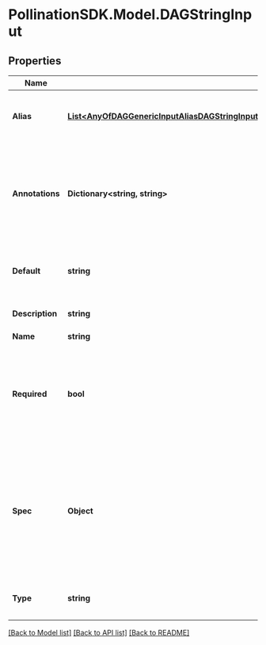 
# PollinationSDK.Model.DAGStringInput

## Properties

Name | Type | Description | Notes
------------ | ------------- | ------------- | -------------
**Alias** | [**List&lt;AnyOfDAGGenericInputAliasDAGStringInputAliasDAGIntegerInputAliasDAGNumberInputAliasDAGBooleanInputAliasDAGFolderInputAliasDAGFileInputAliasDAGPathInputAliasDAGArrayInputAliasDAGJSONObjectInputAliasDAGLinkedInputAlias&gt;**](AnyOfDAGGenericInputAliasDAGStringInputAliasDAGIntegerInputAliasDAGNumberInputAliasDAGBooleanInputAliasDAGFolderInputAliasDAGFileInputAliasDAGPathInputAliasDAGArrayInputAliasDAGJSONObjectInputAliasDAGLinkedInputAlias.md) | A list of aliases for this input in different platforms. | [optional] 
**Annotations** | **Dictionary&lt;string, string&gt;** | An optional dictionary to add annotations to inputs. These annotations will be used by the client side libraries. | [optional] 
**Default** | **string** | Default value to use for an input if a value was not supplied. | [optional] 
**Description** | **string** | Optional description for input. | [optional] 
**Name** | **string** | Input name. | 
**Required** | **bool** | A field to indicate if this input is required. This input needs to be set explicitly even when a default value is provided. | [optional] [default to false]
**Spec** | **Object** | An optional JSON Schema specification to validate the input value. You can use validate_spec method to validate a value against the spec. | [optional] 
**Type** | **string** |  | [optional] [readonly] [default to "DAGStringInput"]

[[Back to Model list]](../README.md#documentation-for-models)
[[Back to API list]](../README.md#documentation-for-api-endpoints)
[[Back to README]](../README.md)

